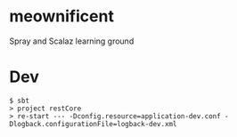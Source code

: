 # meownificent
Spray and Scalaz learning ground

# Dev

```
$ sbt
> project restCore
> re-start --- -Dconfig.resource=application-dev.conf -Dlogback.configurationFile=logback-dev.xml
```
